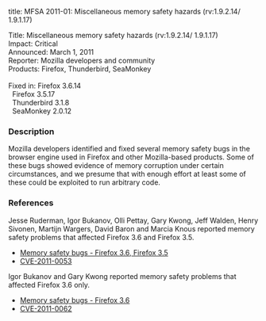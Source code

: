 title: MFSA 2011-01: Miscellaneous memory safety hazards (rv:1.9.2.14/ 1.9.1.17)

<p>
<span class="label">Title:</span>      Miscellaneous memory safety hazards (rv:1.9.2.14/ 1.9.1.17)<br/>
<span class="label">Impact:</span>     Critical<br/>
<span class="label">Announced:</span>  March 1, 2011<br/>
<span class="label">Reporter:</span>   Mozilla developers and community<br/>
<span class="label">Products:</span>   Firefox, Thunderbird, SeaMonkey<br/>
<br/>
<span class="label">Fixed in:</span>   Firefox 3.6.14<br/>
<span class="label">&#160;</span>      Firefox 3.5.17<br/>
<span class="label">&#160;</span>      Thunderbird 3.1.8<br/>
<span class="label">&#160;</span>      SeaMonkey 2.0.12<br/>
</p>


<h3>Description</h3>

<p>Mozilla developers identified and fixed several memory safety bugs
in the browser engine used in Firefox and other Mozilla-based
products. Some of these bugs showed evidence of memory corruption
under certain circumstances, and we presume that with enough effort at
least some of these could be exploited to run arbitrary code.</p>

<h3>References</h3>

<p>Jesse Ruderman, Igor Bukanov, Olli Pettay, Gary Kwong, Jeff Walden,
Henry Sivonen, Martijn Wargers, David Baron and Marcia Knous reported
memory safety problems that affected Firefox 3.6 and Firefox 3.5.</p>
<ul>
  <li><a href="https://bugzilla.mozilla.org/buglist.cgi?bug_id=558531,558541,558633,563243,576649,596232,600853,600974,602115,605672,613376,614499,563618">Memory safety bugs - Firefox 3.6, Firefox 3.5</a></li>
  <li><a class="ex-ref" href="http://cve.mitre.org/cgi-bin/cvename.cgi?name=CVE-2011-0053">CVE-2011-0053</a></li>
</ul>

<p>Igor Bukanov and Gary Kwong reported memory safety problems that
affected Firefox 3.6 only.</p>
<ul>
  <li><a href="https://bugzilla.mozilla.org/buglist.cgi?bug_id=599610,569384">Memory safety bugs - Firefox 3.6</a></li>
  <li><a class="ex-ref" href="http://cve.mitre.org/cgi-bin/cvename.cgi?name=CVE-2011-0062">CVE-2011-0062</a></li>
</ul>




